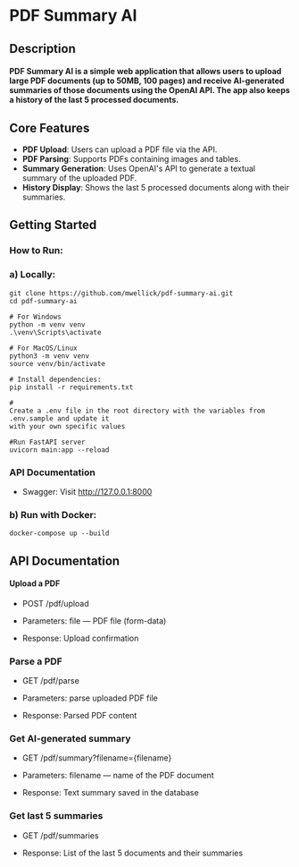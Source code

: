 ﻿# PDF Summary AI



## Description 

#### PDF Summary AI is a simple web application that allows users to upload large PDF documents (up to 50MB, 100 pages) and receive AI-generated summaries of those documents using the OpenAI API. The app also keeps a history of the last 5 processed documents.


## Core Features

- **PDF Upload**: Users can upload a PDF file via the API.
- **PDF Parsing**: Supports PDFs containing images and tables.
- **Summary Generation**: Uses OpenAI's API to generate a textual summary of the uploaded PDF.
- **History Display**: Shows the last 5 processed documents along with their summaries.

## Getting Started

### How to Run:

### a) Locally:

```
git clone https://github.com/mwellick/pdf-summary-ai.git
cd pdf-summary-ai

# For Windows
python -m venv venv
.\venv\Scripts\activate

# For MacOS/Linux
python3 -m venv venv
source venv/bin/activate

# Install dependencies:
pip install -r requirements.txt

#
Create a .env file in the root directory with the variables from .env.sample and update it
with your own specific values

#Run FastAPI server
uvicorn main:app --reload

```

### API Documentation
* Swagger: Visit http://127.0.0.1:8000 


### b) Run with Docker:
```
docker-compose up --build
```

## API Documentation

#### Upload a PDF

* POST /pdf/upload

* Parameters: file — PDF file (form-data)

* Response: Upload confirmation

### Parse a PDF
* GET /pdf/parse

* Parameters: parse uploaded PDF file

* Response: Parsed PDF content

### Get AI-generated summary
* GET /pdf/summary?filename={filename}

* Parameters: filename — name of the PDF document

* Response: Text summary saved in the database

### Get last 5 summaries
* GET /pdf/summaries

* Response: List of the last 5 documents and their summaries
